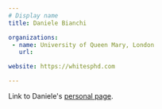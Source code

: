 ```yaml
---
# Display name
title: Daniele Bianchi

organizations:
 - name: University of Queen Mary, London
   url:

website: https://whitesphd.com

---
```

Link to Daniele's <a href="https://whitesphd.com" target="_blank" rel="noopener noreferrer"> personal page</a>.
